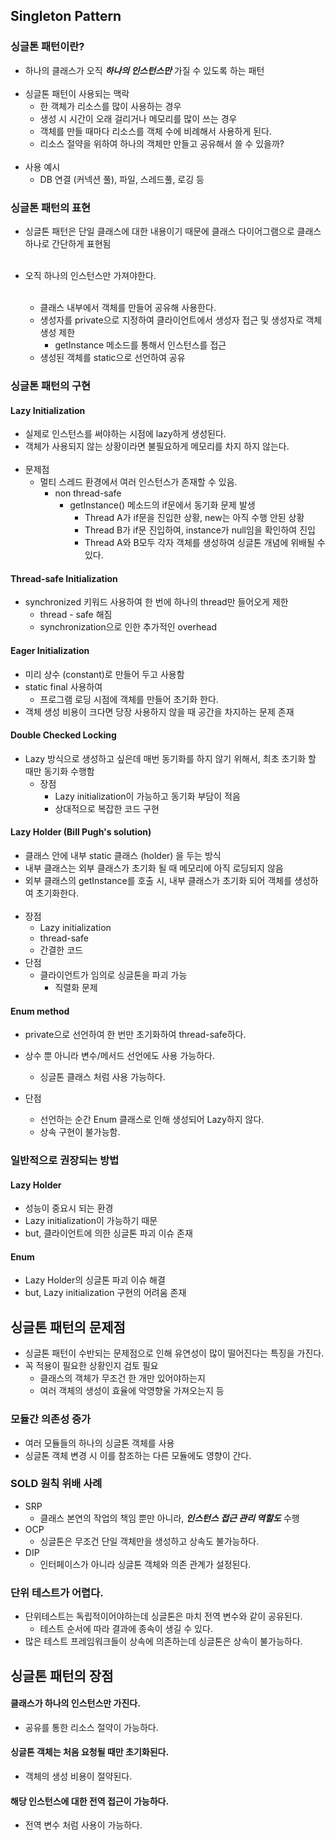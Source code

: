 ## Singleton Pattern 
### 싱글톤 패턴이란? 
- 하나의 클래스가 오직 _**하나의 인스턴스만**_ 가질 수 있도록 하는 패턴 <br/><br/>
- 싱글톤 패턴이 사용되는 맥락 
  - 한 객체가 리소스를 많이 사용하는 경우 
  - 생성 시 시간이 오래 걸리거나 메모리를 많이 쓰는 경우 
  - 객체를 만들 때마다 리소스를 객체 수에 비례해서 사용하게 된다. 
  - 리소스 절약을 위하여 하나의 객체만 만들고 공유해서 쓸 수 있을까? <br/><br/>
- 사용 예시
  - DB 연결 (커넥션 풀), 파일, 스레드풀, 로깅 등 

### 싱글톤 패턴의 표현 
- 싱글톤 패턴은 단일 클래스에 대한 내용이기 때문에 클래스 다이어그램으로 클래스 하나로 간단하게 표현됨 <br/><br/>
   
- 오직 하나의 인스턴스만 가져야한다.<br/><br/>
  - 클래스 내부에서 객체를 만들어 공유해 사용한다. 
  - 생성자를 private으로 지정하여 클라이언트에서 생성자 접근 및 생성자로 객체 생성 제한
    - getInstance 메소드를 통해서 인스턴스를 접근
  - 생성된 객체를 static으로 선언하여 공유
### 싱글톤 패턴의 구현
#### Lazy Initialization
- 실제로 인스턴스를 써야하는 시점에 lazy하게 생성된다. 
- 객체가 사용되지 않는 상황이라면 불필요하게 메모리를 차지 하지 않는다. <br/><br/>
- 문제점 
  - 멀티 스레드 환경에서 여러 인스턴스가 존재할 수 있음. 
    - non thread-safe
      - getInstance() 메소드의 if문에서 동기화 문제 발생 
        - Thread A가 if문을 진입한 상황, new는 아직 수행 안된 상황
        - Thread B가 if문 진입하여, instance가 null임을 확인하여 진입
        - Thread A와 B모두 각자 객체를 생성하여 싱글톤 개념에 위배될 수 있다. 
    
#### Thread-safe Initialization 
- synchronized 키워드 사용하여 한 번에 하나의 thread만 들어오게 제한
  - thread - safe 해짐 
  - synchronization으로 인한 추가적인 overhead 
  
#### Eager Initialization
- 미리 상수 (constant)로 만들어 두고 사용함 
- static final 사용하여 
  - 프로그램 로딩 시점에 객체를 만들어 초기화 한다. 
- 객체 생성 비용이 크다면 당장 사용하지 않을 때 공간을 차지하는 문제 존재
#### Double Checked Locking 
- Lazy 방식으로 생성하고 싶은데 매번 동기화를 하지 않기 위해서, 최초 초기화 할 때만 동기화 수행함 
  - 장점 
    - Lazy initialization이 가능하고 동기화 부담이 적음 
    - 상대적으로 복잡한 코드 구현 
#### Lazy Holder (Bill Pugh's solution)
- 클래스 안에 내부 static 클래스 (holder) 을 두는 방식 
- 내부 클래스는 외부 클래스가 초기화 될 때 메모리에 아직 로딩되지 않음
- 외부 클래스의 getInstance를 호출 시, 내부 클래스가 초기화 되어 객체를 생성하여 초기화한다. <br/><br/>
- 장점 
  - Lazy initialization 
  - thread-safe 
  - 간결한 코드 
- 단점 
  - 클라이언트가 임의로 싱글톤을 파괴 가능 
    - 직렬화 문제 
#### Enum method 
- private으로 선언하여 한 번만 초기화하여 thread-safe하다. 
- 상수 뿐 아니라 변수/메서드 선언에도 사용 가능하다. 
  - 싱글톤 클래스 처럼 사용 가능하다. 

- 단점 
  - 선언하는 순간 Enum 클래스로 인해 생성되어 Lazy하지 않다. 
  - 상속 구현이 불가능함. 

### 일반적으로 권장되는 방법 
#### Lazy Holder 
- 성능이 중요시 되는 환경 
- Lazy initialization이 가능하기 때문 
- but, 클라이언트에 의한 싱글톤 파괴 이슈 존재 

#### Enum 
- Lazy Holder의 싱글톤 파괴 이슈 해결 
- but, Lazy initialization 구현의 어려움 존재 

## 싱글톤 패턴의 문제점 
- 싱글톤 패턴이 수반되는 문제점으로 인해 유연성이 많이 떨어진다는 특징을 가진다. 
- 꼭 적용이 필요한 상황인지 검토 필요 
  - 클래스의 객체가 무조건 한 개만 있어야하는지 
  - 여러 객체의 생성이 효율에 악영향울 가져오는지 등 
### 모듈간 의존성 증가 
- 여러 모듈들의 하나의 싱글톤 객체를 사용
- 싱글톤 객체 변경 시 이를 참조하는 다른 모듈에도 영향이 간다. 

### SOLD 원칙 위배 사례 
- SRP 
  - 클래스 본연의 작업의 책임 뿐만 아니라, **_인스턴스 접근 관리 역할도_** 수행 
- OCP 
  - 싱글톤은 무조건 단일 객체만을 생성하고 상속도 불가능하다. 
- DIP 
  - 인터페이스가 아니라 싱글톤 객체와 의존 관계가 설정된다. 

### 단위 테스트가 어렵다. 
- 단위테스트는 독립적이어야하는데 싱글톤은 마치 전역 변수와 같이 공유된다. 
  - 테스트 순서에 따라 결과에 종속이 생길 수 있다. 
- 많은 테스트 프레임워크들이 상속에 의존하는데 싱글톤은 상속이 불가능하다. 

## 싱글톤 패턴의 장점 
#### 클래스가 하나의 인스턴스만 가진다.
- 공유를 통한 리소스 절약이 가능하다. 

#### 싱글톤 객체는 처음 요청될 때만 초기화된다. 
- 객체의 생성 비용이 절약된다. 

#### 해당 인스턴스에 대한 전역 접근이 가능하다. 
- 전역 변수 처럼 사용이 가능하다. 